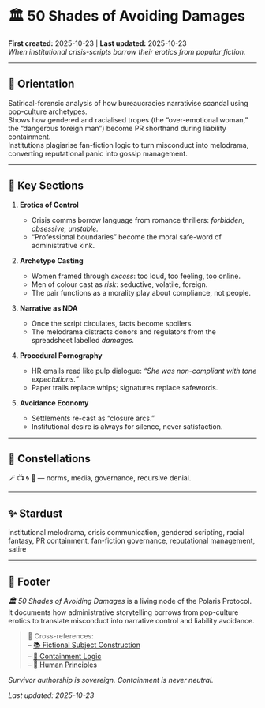 # 🏛️ 50 Shades of Avoiding Damages  
**First created:** 2025-10-23 | **Last updated:** 2025-10-23  
*When institutional crisis-scripts borrow their erotics from popular fiction.*
<!--Please touch some grass; you've got enough of the stuff.-->
---

## 🧭 Orientation  
Satirical-forensic analysis of how bureaucracies narrativise scandal using pop-culture archetypes.  
Shows how gendered and racialised tropes (the “over-emotional woman,” the “dangerous foreign man”) become PR shorthand during liability containment.  
Institutions plagiarise fan-fiction logic to turn misconduct into melodrama, converting reputational panic into gossip management.
<!--Also: please read some Said and Fanon?-->
---

## 📑 Key Sections  

1. **Erotics of Control**  
   - Crisis comms borrow language from romance thrillers: *forbidden, obsessive, unstable.*  
   - “Professional boundaries” become the moral safe-word of administrative kink.

2. **Archetype Casting**  
   - Women framed through *excess*: too loud, too feeling, too online.  
   - Men of colour cast as *risk*: seductive, volatile, foreign.  
   - The pair functions as a morality play about compliance, not people.

3. **Narrative as NDA**  
   - Once the script circulates, facts become spoilers.  
   - The melodrama distracts donors and regulators from the spreadsheet labelled *damages.*  

4. **Procedural Pornography**  
   - HR emails read like pulp dialogue: *“She was non-compliant with tone expectations.”*  
   - Paper trails replace whips; signatures replace safewords.  

5. **Avoidance Economy**  
   - Settlements re-cast as “closure arcs.”  
   - Institutional desire is always for silence, never satisfaction.

---

## 🌌 Constellations  
🪄 📺 🌀 🐍 — norms, media, governance, recursive denial.  

---

## ✨ Stardust  
institutional melodrama, crisis communication, gendered scripting, racial fantasy, PR containment, fan-fiction governance, reputational management, satire  

---

## 🏮 Footer  
*🏛️ 50 Shades of Avoiding Damages* is a living node of the Polaris Protocol.  
It documents how administrative storytelling borrows from pop-culture erotics to translate misconduct into narrative control and liability avoidance.  

> 📡 Cross-references:  
> – [📚 Fictional Subject Construction](../../🌀_System_Governance/📚_Narrative_Management/📚_fictional_subject_construction.md)  
> – [💫 Containment Logic](../../🌀_System_Governance/💫_Containment_Logic/README.md)  
> – [🌱 Human Principles](../../🫀_Our_Hearts_Our_Minds/🌱_Human_Principles/README.md)

*Survivor authorship is sovereign. Containment is never neutral.*  

_Last updated: 2025-10-23_
